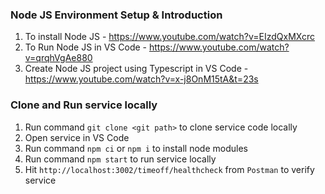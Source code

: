 ### Node JS Environment Setup & Introduction
1. To install Node JS - https://www.youtube.com/watch?v=EIzdQxMXcrc
1. To Run Node JS in VS Code - https://www.youtube.com/watch?v=qrqhVgAe880
1. Create Node JS project using Typescript in VS Code - https://www.youtube.com/watch?v=x-j8OnM15tA&t=23s

### Clone and Run service locally
1. Run command `git clone <git path>` to clone service code locally
1. Open service in VS Code
1. Run command `npm ci` or `npm i` to install node modules
1. Run command `npm start` to run service locally
1. Hit `http://localhost:3002/timeoff/healthcheck` from `Postman` to verify service 
